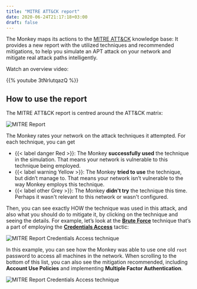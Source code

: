```yaml
---
title: "MITRE ATT&CK report"
date: 2020-06-24T21:17:18+03:00
draft: false
---
```


The Monkey maps its actions to the [MITRE ATT&CK](https://attack.mitre.org/) knowledge base: It provides a new report with the utilized techniques and recommended mitigations, to help you simulate an APT attack on your network and mitigate real attack paths intelligently.

Watch an overview video:

{{% youtube 3tNrlutqazQ %}}

## How to use the report

The MITRE ATT&CK report is centred around the ATT&CK matrix:

![MITRE Report](/images/usage/reports/mitre-report-0.jpg "MITRE Report")

The Monkey rates your network on the attack techniques it attempted. For each technique, you can get

- {{< label danger Red >}}: The Monkey **successfully used** the technique in the simulation. That means your network is vulnerable to this technique being employed.
- {{< label warning Yellow >}}: The Monkey **tried to use** the technique, but didn’t manage to. That means your network isn’t vulnerable to the way Monkey employs this technique.
- {{< label other Grey >}}: The Monkey **didn't try** the technique this time. Perhaps it wasn't relevant to this network or wasn't configured.

Then, you can see exactly HOW the technique was used in this attack, and also what you should do to mitigate it, by clicking on the technique and seeing the details. For example, let’s look at the [**Brute Force**](https://attack.mitre.org/techniques/T1110/) technique that’s a part of employing the [**Credentials Access**](https://attack.mitre.org/tactics/TA0006/) tactic:

![MITRE Report Credentials Access technique](/images/usage/reports/mitre-report-cred-access.png "MITRE Report Credentials Access technique")

In this example, you can see how the Monkey was able to use one old `root` password to access all machines in the network. When scrolling to the bottom of this list, you can also see the mitigation recommended, including **Account Use Policies** and implementing **Multiple Factor Authentication**.

![MITRE Report Credentials Access technique](/images/usage/reports/mitre-report-cred-access-mitigations.png "MITRE Report Credentials Access technique")
